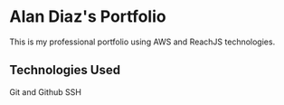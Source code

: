# Alan Diaz's Portfolio

This is my professional portfolio using AWS and ReachJS technologies.

## Technologies Used

Git and Github
SSH

